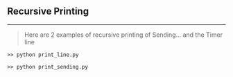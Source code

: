 ## Recursive Printing
***

> Here are 2 examples of recursive printing of Sending... and the Timer line

```
>> python print_line.py

>> python print_sending.py

```


